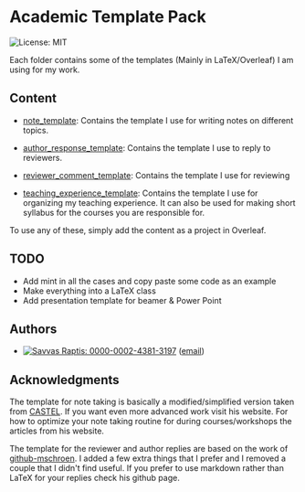 # Academic Template Pack
![License: MIT](https://img.shields.io/badge/License-MIT-blue.svg)

Each folder contains some of the templates (Mainly in LaTeX/Overleaf) I am using for my work.

## Content
* [note_template](note_template): Contains the template I use for writing notes on different topics.

* [author_response_template](author_response_template): Contains the template I use to reply to reviewers.

* [reviewer_comment_template](reviewer_comment_template): Contains the template I use for reviewing

* [teaching_experience_template](teaching_experience_template): Contains the template I use for organizing my teaching experience. It can also be used for making short syllabus for the courses you are responsible for.

To use any of these, simply add the content as a project in Overleaf.

## TODO
* Add mint in all the cases and copy paste some code as an example
* Make everything into a LaTeX class
* Add presentation template for beamer & Power Point

## Authors

* [![Savvas Raptis: 0000-0002-4381-3197](https://img.shields.io/badge/Savvas%20Raptis-0000--0002--4381--3197-green?style=flat&logo=orcid)](https://orcid.org/0000-0002-4381-3197)  ([email](mailto:savvra@kth.se))

## Acknowledgments
The template for note taking is basically a modified/simplified version taken from [CASTEL](https://castel.dev/). If you want even more advanced work visit his website. For how to optimize your note taking routine for during courses/workshops the articles from his website.

The template for the reviewer and author replies are based on the work of [github-mschroen](https://github.com/mschroen/review_response_letter). I added a few extra things that I prefer and I removed a couple that I didn't find useful. If you prefer to use markdown rather than LaTeX for your replies check his github page.
